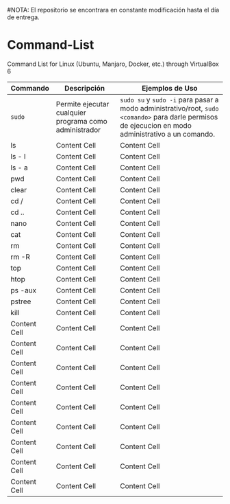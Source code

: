 #NOTA: El repositorio se encontrara en constante modificación hasta el día de entrega.

# Command-List
Command List for Linux (Ubuntu, Manjaro, Docker, etc.) through VirtualBox 6

| Commando  | Descripción | Ejemplos de Uso | 
| ------------- | ------------- | ------------- |
| `sudo` | Permite ejecutar cualquier programa como administrador  |  `sudo su` y `sudo -i` para pasar a modo administrativo/root, `sudo <comando>` para darle permisos de ejecucion en modo administrativo a un comando.  |
| ls  | Content Cell  |  Content Cell  |
| ls - l | Content Cell  |  Content Cell  |
| ls - a | Content Cell  |  Content Cell  |
| pwd | Content Cell  |  Content Cell  |
| clear  | Content Cell  |  Content Cell  |
| cd / | Content Cell  |  Content Cell  |
| cd .. | Content Cell  |  Content Cell  |
| nano | Content Cell  |  Content Cell  |
| cat | Content Cell  |  Content Cell  |
| rm | Content Cell  |  Content Cell  |
| rm -R | Content Cell  |  Content Cell  |
| top | Content Cell  |  Content Cell  |
| htop | Content Cell  |  Content Cell  |
| ps -aux | Content Cell  |  Content Cell  |
| pstree | Content Cell  |  Content Cell  |
| kill | Content Cell  |  Content Cell  |
| Content Cell | Content Cell  |  Content Cell  |
| Content Cell | Content Cell  |  Content Cell  |
| Content Cell | Content Cell  |  Content Cell  |
| Content Cell | Content Cell  |  Content Cell  |
| Content Cell | Content Cell  |  Content Cell  |
| Content Cell | Content Cell  |  Content Cell  |
| Content Cell | Content Cell  |  Content Cell  |
| Content Cell | Content Cell  |  Content Cell  |
| Content Cell | Content Cell  |  Content Cell  |

